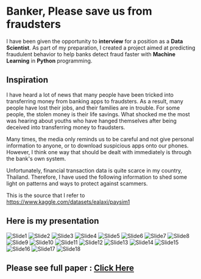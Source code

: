 # Banker, Please save us from fraudsters

I have been given the opportunity to **interview** for a position as a **Data Scientist**. As part of my preparation, I created a project aimed at predicting fraudulent behavior to help banks detect fraud faster with **Machine Learning** in **Python** programming.

## Inspiration
I have heard a lot of news that many people have been tricked into transferring money from banking apps to fraudsters. As a result, many people have lost their jobs, and their families are in trouble. For some people, the stolen money is their life savings. What shocked me the most was hearing about youths who have hanged themselves after being deceived into transferring money to fraudsters.

Many times, the media only reminds us to be careful and not give personal information to anyone, or to download suspicious apps onto our phones. However, I think one way that should be dealt with immediately is through the bank's own system.

Unfortunately, financial transaction data is quite scarce in my country, Thailand. Therefore, I have used the following information to shed some light on patterns and ways to protect against scammers.

This is the source that I refer to https://www.kaggle.com/datasets/ealaxi/paysim1

## Here is my presentation

![Slide1](https://user-images.githubusercontent.com/77894515/232130672-547d4dcf-a2a3-4e1a-9f72-4e66ca4574d3.PNG)
![Slide2](https://user-images.githubusercontent.com/77894515/232130673-aa25bf03-e11d-4c93-a268-cca4aa00ecbc.PNG)
![Slide3](https://user-images.githubusercontent.com/77894515/232130675-39e37454-108e-4687-b475-ec66ba970028.PNG)
![Slide4](https://user-images.githubusercontent.com/77894515/232130676-e3206e08-9941-43fd-99fd-d0f7f27a60b7.PNG)
![Slide5](https://user-images.githubusercontent.com/77894515/232130678-e53c5dbe-c146-49a6-8547-83cc920dab5a.PNG)
![Slide6](https://user-images.githubusercontent.com/77894515/232130631-41a8063c-e52e-44e1-813f-182f742c4c4b.PNG)
![Slide7](https://user-images.githubusercontent.com/77894515/232130635-47a6d548-b4d2-4895-bf6e-1b4fb39f89af.PNG)
![Slide8](https://user-images.githubusercontent.com/77894515/232130636-02e1ef11-8216-4e0a-85be-34d4fa478f0d.PNG)
![Slide9](https://user-images.githubusercontent.com/77894515/232130644-3b938588-449a-4dcb-b435-6cfe0950afc6.PNG)
![Slide10](https://user-images.githubusercontent.com/77894515/232130647-c15ca8fa-c6f7-4c7d-b7c3-75e94accfa12.PNG)
![Slide11](https://user-images.githubusercontent.com/77894515/232130649-070dc960-6f4b-4076-8187-0d4292256980.PNG)
![Slide12](https://user-images.githubusercontent.com/77894515/232130653-6c1cbe8d-eee7-431c-a9b9-17f749aac310.PNG)
![Slide13](https://user-images.githubusercontent.com/77894515/232130655-b2873552-3300-4666-9c63-137fc8434f9f.PNG)
![Slide14](https://user-images.githubusercontent.com/77894515/232130657-edc88320-2cb8-43a2-ac9b-1a8a248174ad.PNG)
![Slide15](https://user-images.githubusercontent.com/77894515/232130659-5b0e3fae-092e-45dc-81e8-e6d2c1d4e5c0.PNG)
![Slide16](https://user-images.githubusercontent.com/77894515/232130660-889973b8-6994-47d3-b22a-6ac2d89d3019.PNG)
![Slide17](https://user-images.githubusercontent.com/77894515/232130662-f0e3d82e-de9d-4715-a6fd-d9ca20e24575.PNG)
![Slide18](https://user-images.githubusercontent.com/77894515/232130668-37dfd7c8-b585-4303-ad8f-a7add3f3bc9e.PNG)

## Please see full paper : [Click Here](https://github.com/golfung/Data_Science/blob/main/Banker_Please_save_us_from_fraudsters/banker-please-save-us-from-fraudsters.ipynb)
